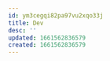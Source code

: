 ```yaml
---
id: ym3cegqi82pa97vu2xqo33j
title: Dev
desc: ''
updated: 1661562836579
created: 1661562836579
---
```

